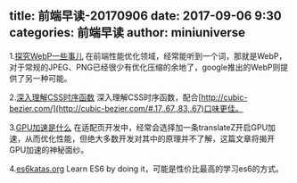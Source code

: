 title: 前端早读-20170906
date: 2017-09-06 9:30
categories: 前端早读
author: miniuniverse
---

1.[探究WebP一些事儿](https://aotu.io/notes/2016/06/23/explore-something-of-webp/)
在前端性能优化领域，经常能听到一个词，那就是WebP，对于常规的JPEG、PNG已经很少有优化压缩的余地了，google推出的WebP则提供了另一种可能。

2.[深入理解CSS时序函数](https://segmentfault.com/a/1190000011019534)
深入理解CSS时序函数，配合[http://cubic-bezier.com/](http://cubic-bezier.com/#.17,.67,.83,.67)口味更佳。

3.[GPU加速是什么](https://aotu.io/notes/2017/04/11/GPU/)
在适配页开发中，经常会选择加一条translateZ开启GPU加速，从而优化性能，但绝大多数开发对其中的原理并不了解，这篇文章将揭开GPU加速的神秘面纱。

4.[es6katas.org](http://es6katas.org/)
Learn ES6 by doing it，可能是性价比最高的学习es6的方式。
